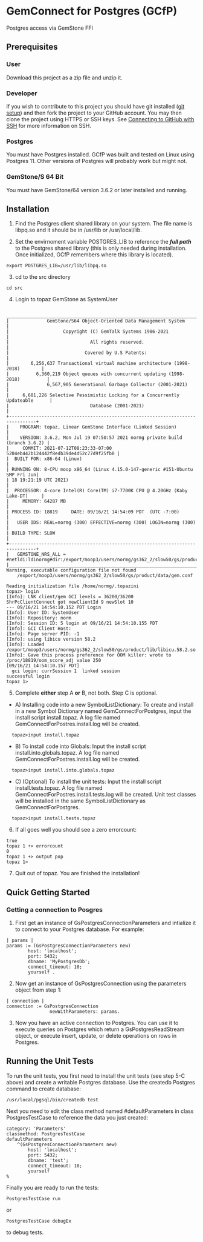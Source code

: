 # GemConnect for Postgres (GCfP)

Postgres access via GemStone FFI

## Prerequisites

### User

Download this project as a zip file and unzip it.

### Developer

If you wish to contribute to this project you should have git installed ([git setup](https://help.github.com/articles/set-up-git/)) and then fork the project to your GitHub account. You may then clone the project using HTTPS or SSH keys. See [Connecting to GitHub with SSH](https://help.github.com/articles/connecting-to-github-with-ssh/) for more information on SSH.

### Postgres

You must have Postgres installed. GCfP was built and tested on Linux using Postgres 11. Other versions of Postgres will probably work but might not.

### GemStone/S 64 Bit

You must have GemStone/64 version 3.6.2 or later installed and running.

## Installation

1. Find the Postgres client shared library on your system. The file name is libpq.so and it should be in /usr/lib or /usr/local/lib.

2. Set the envirnoment variable POSTGRES_LIB to reference the ***full path*** to the Postgres shared library (this is only needed during installation. Once initialized, GCfP remembers where this library is located).
```
export POSTGRES_LIB=/usr/lib/libpq.so
```

3. cd to the src directory
```
cd src
```
4. Login to topaz GemStone as SystemUser
```
 ________________________________________________________________________________
|              GemStone/S64 Object-Oriented Data Management System               |
|                    Copyright (C) GemTalk Systems 1986-2021                     |
|                              All rights reserved.                              |
|                            Covered by U.S Patents:                             |
|        6,256,637 Transactional virtual machine architecture (1998-2018)        |
|          6,360,219 Object queues with concurrent updating (1998-2018)          |
|              6,567,905 Generational Garbage Collector (2001-2021)              |
|     6,681,226 Selective Pessimistic Locking for a Concurrently Updateable      |
|                              Database (2001-2021)                              |
+--------------------------------------------------------------------------------+
|    PROGRAM: topaz, Linear GemStone Interface (Linked Session)                  |
|    VERSION: 3.6.2, Mon Jul 19 07:50:57 2021 normg private build (branch 3.6.2) |
|     COMMIT: 2021-07-12T08:23:33-07:00 5204eb442b124442f8edb39de4d52c77d9f25fb0 |
|  BUILT FOR: x86-64 (Linux)                                                     |
| RUNNING ON: 8-CPU moop x86_64 (Linux 4.15.0-147-generic #151-Ubuntu SMP Fri Jun|
| 18 19:21:19 UTC 2021)                                                          |
|  PROCESSOR: 4-core Intel(R) Core(TM) i7-7700K CPU @ 4.20GHz (Kaby Lake-DT)     |
|     MEMORY: 64287 MB                                                           |
| PROCESS ID: 18819     DATE: 09/16/21 14:54:09 PDT  (UTC -7:00)                 |
|   USER IDS: REAL=normg (300) EFFECTIVE=normg (300) LOGIN=normg (300)           |
| BUILD TYPE: SLOW                                                               |
+--------------------------------------------------------------------------------+
|   GEMSTONE_NRS_ALL = #netldi:ldinormg#dir:/export/moop3/users/normg/gs362_2/slow50/gs/product/data
|________________________________________________________________________________|
Warning, executable configuration file not found
    /export/moop3/users/normg/gs362_2/slow50/gs/product/data/gem.conf

Reading initialization file /home/normg/.topazini
topaz> login
[Info]: LNK client/gem GCI levels = 36200/36200
ShrPcClientConnect got newClientId 9 newSlot 10
--- 09/16/21 14:54:10.152 PDT Login
[Info]: User ID: SystemUser
[Info]: Repository: norm
[Info]: Session ID: 5 login at 09/16/21 14:54:10.155 PDT
[Info]: GCI Client Host:
[Info]: Page server PID: -1
[Info]: using libicu version 58.2
[Info]: Loaded /export/moop3/users/normg/gs362_2/slow50/gs/product/lib/libicu.58.2.so
[Info]: Gave this process preference for OOM killer: wrote to /proc/18819/oom_score_adj value 250
[09/16/21 14:54:10.157 PDT]
  gci login: currSession 1  linked session
successful login
topaz 1>
```
5. Complete **either** step A **or** B, not both. Step C is optional.

- A) Installing code into a new SymbolListDictionary:
To create and install in a new Symbol Dictionary named GemConnectForPostgres, input the install script install.topaz.
A log file named GemConnectForPostres.install.log will be created.
```
  topaz>input install.topaz
```

- B) To install code into Globals:
  Input the install script install.into.globals.topaz. A log file named GemConnectForPostres.install.log will be created.
```
  topaz>input install.into.globals.topaz
```

- C) (Optional) To install the unit tests:
  Input the install script install.tests.topaz. A log file named GemConnectForPostres.install.tests.log will be created.
  Unit test classes will be installed in the same SymbolListDictionary as GemConnectForPostgres.
```
  topaz>input install.tests.topaz
```

6. If all goes well you should see a zero errorcount:
```
true
topaz 1 +> errorcount
0
topaz 1 +> output pop
topaz 1>
```
7. Quit out of topaz. You are finished the installation!

## Quick Getting Started

### Getting a connection to Posgres
1. First get an instance of GsPostgresConnectionParameters and intialize it to connect to your Postgres database. For example:
```
| params |
params := (GsPostgresConnectionParameters new)
		host: 'localhost';
		port: 5432;
		dbname: 'MyPostgresDb';
		connect_timeout: 10;
		yourself .
```

2. Now get an instance of GsPostgresConnection using the parameters object from step 1:
```
| connection |
connection := GsPostgresConnection
				newWithParameters: params.
```

3. Now you have an active connection to Postgres. You can use it to execute queries on Postgres which return a GsPostgresReadStream
object, or execute insert, update, or delete operations on rows in Postgres.

## Running the Unit Tests

To run the unit tests, you first need to install the unit tests (see step 5-C above) and create a writable Postgres database. Use the createdb Postgres command to create database:
```
/usr/local/pgsql/bin/createdb test
```

Next you need to edit the class method named #defaultParameters in class PostgresTestCase to reference the data you just created:
```
category: 'Parameters'
classmethod: PostgresTestCase
defaultParameters
	^(GsPostgresConnectionParameters new)
		host: 'localhost';
		port: 5432;
		dbname: 'test';
		connect_timeout: 10;
		yourself
%
```

Finally you are ready to run the tests:
```
PostgresTestCase run
```
or
```
PostgresTestCase debugEx
```
to debug tests.
